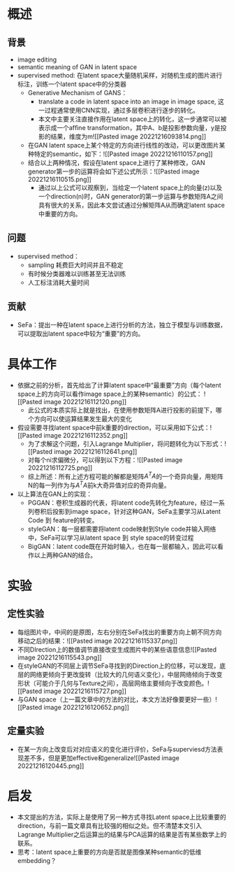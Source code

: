 # 概述
## 背景
- image editing
- semantic meaning of GAN in latent space
- supervised method: 在latent space大量随机采样，对随机生成的图片进行标注，训练一个latent space中的分类器
	- Generative Mechanism of GANS：
		- translate a code in latent space into an image in image space, 这一过程通常使用CNN实现，通过多层卷积进行逐步的转化。
		- 本文中主要关注直接作用在latent space上的转化，这一步通常可以被表示成一个afﬁne transformation，其中A、b是投影参数向量，y是投影的结果，维度为m![[Pasted image 20221216093814.png]]
	- 在GAN latent space上某个特定的方向进行线性的改动，可以更改图片某种特定的semantic，如下：![[Pasted image 20221216110157.png]]
	- 结合以上两种情况，假设在latent space上进行了某种修改，GAN generator第一步的运算将会如下述公式所示：![[Pasted image 20221216110515.png]]
		- 通过以上公式可以观察到，当给定一个latent space上的向量(z)以及一个direction(n)时，GAN generator的第一步运算与参数矩阵A之间具有很大的关系，因此本文尝试通过分解矩阵A从而确定latent space中重要的方向。
## 问题
- supervised method：
	- sampling 耗费巨大时间并且不稳定
	- 有时候分类器难以训练甚至无法训练
	- 人工标注消耗大量时间
## 贡献
- SeFa：提出一种在latent space上进行分析的方法，独立于模型与训练数据，可以提取出latent space中较为“重要”的方向。
# 具体工作
- 依据之前的分析，首先给出了计算latent space中“最重要”方向（每个latent space上的方向可以看作image space上的某种semantic）的公式：                                                              ![[Pasted image 20221216112120.png]]
	- 此公式的本质实际上就是找出，在使用参数矩阵A进行投影的前提下，哪个方向可以使运算结果发生最大的变化
- 假设需要寻找latent space中前k重要的direction，可以采用如下公式：![[Pasted image 20221216112352.png]]
	- 为了求解这个问题，引入Lagrange Multiplier，将问题转化为以下形式：![[Pasted image 20221216112641.png]]
	- 对每个ni求偏微分，可以得到以下方程：![[Pasted image 20221216112725.png]]
	- 综上所述：所有上述方程可能的解都是矩阵$A^TA$的一个奇异向量，用矩阵N的每一列作为与$A^TA$前k大奇异值对应的奇异向量。
- 以上算法在GAN上的实现：
	- PGGAN：卷积生成器的代表，将latent code先转化为feature，经过一系列卷积后投影到image space，针对这种GAN，SeFa主要学习从Latent Code 到 feature的转变。
	- styleGAN：每一层都需要将latent code映射到Style code并输入网络中，SeFa可以学习从latent space 到 style space的转变过程
	- BigGAN：latent code既在开始时输入，也在每一层都输入，因此可以看作以上两种GAN的结合。
# 实验
## 定性实验
- 每组图片中，中间的是原图，左右分别在SeFa找出的重要方向上朝不同方向移动之后的结果：![[Pasted image 20221216115337.png]]
- 不同DIrection上的数值调节直接改变生成图片中的某些语意信息![[Pasted image 20221216115543.png]]
- 在styleGAN的不同层上调节SeFa寻找到的Direction上的位移，可以发现，底层的网络更倾向于更改旋转（比较大的几何语义变化），中层网络倾向于改变形状（可能介于几何与Texture之间），高层网络主要倾向于改变颜色。![[Pasted image 20221216115727.png]]
- 与GAN space（上一篇文章中的方法的对比，本文方法好像要更好一些）![[Pasted image 20221216120652.png]]
## 定量实验
- 在某一方向上改变后对对应语义的变化进行评价，SeFa与superviesd方法表现差不多，但是更加effective和generalize![[Pasted image 20221216120445.png]]
# 启发
- 本文提出的方法，实际上是使用了另一种方式寻找Latent space上比较重要的direction，与前一篇文章具有比较强的相似之处。但不清楚本文引入Lagrange Multiplier之后运算出的结果与PCA运算的结果是否有某些数学上的联系。
- 思考：latent space上重要的方向是否就是图像某种semantic的低维embedding？
